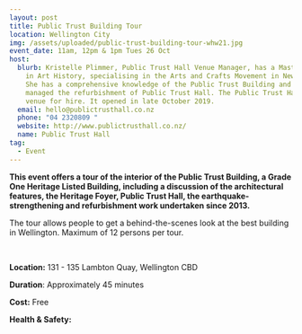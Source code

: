 ```yaml
---
layout: post
title: Public Trust Building Tour
location: Wellington City
img: /assets/uploaded/public-trust-building-tour-whw21.jpg
event_date: 11am, 12pm & 1pm Tues 26 Oct
host:
  blurb: Kristelle Plimmer, Public Trust Hall Venue Manager, has a Master’s Degree
    in Art History, specialising in the Arts and Crafts Movement in New Zealand.
    She has a comprehensive knowledge of the Public Trust Building and project
    managed the refurbishment of Public Trust Hall. The Public Trust Hall is a
    venue for hire. It opened in late October 2019.
  email: hello@publictrusthall.co.nz
  phone: "04 2320809 "
  website: http://www.publictrusthall.co.nz/
  name: Public Trust Hall
tag:
  - Event
---
```

**This event offers a tour of the interior of the Public Trust Building, a Grade One Heritage Listed Building, including a discussion of the architectural features, the Heritage Foyer, Public Trust Hall, the earthquake-strengthening and refurbishment work undertaken since 2013.** 

The tour allows people to get a behind-the-scenes look at the best building in Wellington. Maximum of 12 persons per tour.

<br> 

**Location:** 131 - 135 Lambton Quay, Wellington CBD

**Duration**: Approximately 45 minutes

**Cost:** Free

**Health & Safety:**